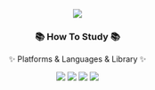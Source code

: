 <div align=center>
	<img src="https://capsule-render.vercel.app/api?type=waving&color=auto&height=200&section=header&text=ALLIN%20Github!&fontSize=90" />	
</div>
<div align=center>
	<h3>📚 How To Study 📚</h3>
	<p>✨ Platforms & Languages & Library ✨</p>
</div>

<div align="center">
	<img src="https://img.shields.io/badge/Python-007396?style=flat&logo=python&logoColor=white" />
	<img src="https://img.shields.io/badge/Jupyter-F37626?style=flat&logo=jupyter&logoColor=white"/>
	<img src="https://img.shields.io/badge/Pandas-150458?style=flat&logo=pandas&logoColor=white"/>
	<img src="https://img.shields.io/badge/Numpy-013243?style=flat&logo=numpy&logoColor=white"/>
	
</div>
